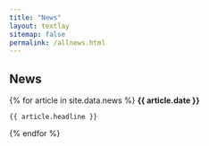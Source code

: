 ```yaml
---
title: "News"
layout: textlay
sitemap: false
permalink: /allnews.html
---
```


## News

<div class="jumbotron">
{% for article in site.data.news %}
	<b>{{ article.date }}</b>

	{{ article.headline }}
{% endfor %}
</div>
